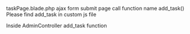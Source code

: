 taskPage.blade.php ajax form submit page call function name add_task()
Please find add_task in custom js file

Inside AdminController add_task function
